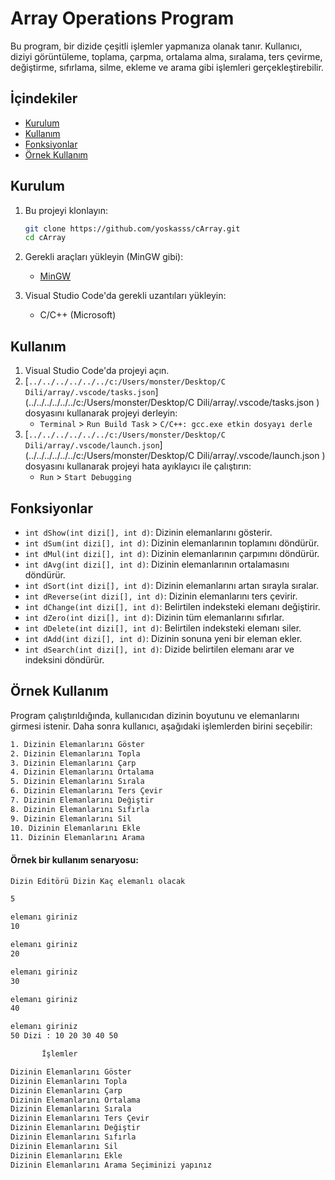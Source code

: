 # Array Operations Program

Bu program, bir dizide çeşitli işlemler yapmanıza olanak tanır. Kullanıcı, diziyi görüntüleme, toplama, çarpma, ortalama alma, sıralama, ters çevirme, değiştirme, sıfırlama, silme, ekleme ve arama gibi işlemleri gerçekleştirebilir.

## İçindekiler

- [Kurulum](#kurulum)
- [Kullanım](#kullanım)
- [Fonksiyonlar](#fonksiyonlar)
- [Örnek Kullanım](#örnek-kullanım)

## Kurulum

1. Bu projeyi klonlayın:
    ```sh
    git clone https://github.com/yoskasss/cArray.git
    cd cArray
    ```

2. Gerekli araçları yükleyin (MinGW gibi):
    - [MinGW](http://www.mingw.org/)

3. Visual Studio Code'da gerekli uzantıları yükleyin:
    - C/C++ (Microsoft)

## Kullanım

1. Visual Studio Code'da projeyi açın.
2. [`../../../../../../c:/Users/monster/Desktop/C Dili/array/.vscode/tasks.json`](../../../../../../c:/Users/monster/Desktop/C Dili/array/.vscode/tasks.json ) dosyasını kullanarak projeyi derleyin:
    - `Terminal` > `Run Build Task` > `C/C++: gcc.exe etkin dosyayı derle`
3. [`../../../../../../c:/Users/monster/Desktop/C Dili/array/.vscode/launch.json`](../../../../../../c:/Users/monster/Desktop/C Dili/array/.vscode/launch.json ) dosyasını kullanarak projeyi hata ayıklayıcı ile çalıştırın:
    - `Run` > `Start Debugging`

## Fonksiyonlar

- `int dShow(int dizi[], int d)`: Dizinin elemanlarını gösterir.
- `int dSum(int dizi[], int d)`: Dizinin elemanlarının toplamını döndürür.
- `int dMul(int dizi[], int d)`: Dizinin elemanlarının çarpımını döndürür.
- `int dAvg(int dizi[], int d)`: Dizinin elemanlarının ortalamasını döndürür.
- `int dSort(int dizi[], int d)`: Dizinin elemanlarını artan sırayla sıralar.
- `int dReverse(int dizi[], int d)`: Dizinin elemanlarını ters çevirir.
- `int dChange(int dizi[], int d)`: Belirtilen indeksteki elemanı değiştirir.
- `int dZero(int dizi[], int d)`: Dizinin tüm elemanlarını sıfırlar.
- `int dDelete(int dizi[], int d)`: Belirtilen indeksteki elemanı siler.
- `int dAdd(int dizi[], int d)`: Dizinin sonuna yeni bir eleman ekler.
- `int dSearch(int dizi[], int d)`: Dizide belirtilen elemanı arar ve indeksini döndürür.

## Örnek Kullanım

Program çalıştırıldığında, kullanıcıdan dizinin boyutunu ve elemanlarını girmesi istenir. Daha sonra kullanıcı, aşağıdaki işlemlerden birini seçebilir:
```bash
1. Dizinin Elemanlarını Göster
2. Dizinin Elemanlarını Topla
3. Dizinin Elemanlarını Çarp
4. Dizinin Elemanlarını Ortalama
5. Dizinin Elemanlarını Sırala
6. Dizinin Elemanlarını Ters Çevir
7. Dizinin Elemanlarını Değiştir
8. Dizinin Elemanlarını Sıfırla
9. Dizinin Elemanlarını Sil
10. Dizinin Elemanlarını Ekle
11. Dizinin Elemanlarını Arama
```

#### **Örnek bir kullanım senaryosu:**

```bash
Dizin Editörü Dizin Kaç elemanlı olacak

5

elemanı giriniz
10

elemanı giriniz
20

elemanı giriniz
30

elemanı giriniz
40

elemanı giriniz
50 Dizi : 10 20 30 40 50

       İşlemler

Dizinin Elemanlarını Göster
Dizinin Elemanlarını Topla
Dizinin Elemanlarını Çarp
Dizinin Elemanlarını Ortalama
Dizinin Elemanlarını Sırala
Dizinin Elemanlarını Ters Çevir
Dizinin Elemanlarını Değiştir
Dizinin Elemanlarını Sıfırla
Dizinin Elemanlarını Sil
Dizinin Elemanlarını Ekle
Dizinin Elemanlarını Arama Seçiminizi yapınız

```
